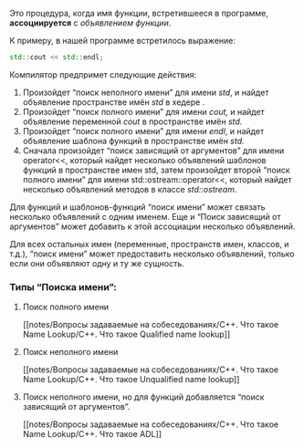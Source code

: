 Это процедура, когда имя функции, встретившееся в программе, **ассоциируется** с _объявлением функции_.

К примеру, в нашей программе встретилось выражение:

```C++
std::cout << std::endl;
```

Компилятор предпримет следующие действия:

1. Произойдет “поиск неполного имени” для имени _std_, и найдет объявление пространстве имён _std_ в хедере _<iostream>_.
2. Произойдет “поиск полного имени” для имени _cout,_ и найдет объявление переменной _cout_ в пространстве имён _std_.
3. Произойдет “поиск полного имени” для имени _endl_, и найдет объявление шаблона функций в пространстве имён _std._
4. Сначала произойдет “поиск зависящий от аргументов” для имени operator<<, который найдет несколько объявлений шаблонов функций в пространстве имен std, затем произойдет второй “поиск полного имени” для имени std::ostream::operator<<, который найдет несколько объявлений методов в классе _std::ostream_.

Для функций и шаблонов-функций “поиск имени” может связать несколько объявлений с одним именем. Еще и “Поиск зависящий от аргументов” может добавить к этой ассоциации несколько объявлений.

Для всех остальных имен (переменные, пространств имен, классов, и т.д.), “поиск имени” может предоставить несколько объявлений, только если они объявляют одну и ту же сущность.

### Типы “Поиска имени”:

1. Поиск полного имени
    
    [[notes/Вопросы задаваемые на собеседованиях/C++. Что такое Name Lookup/C++. Что такое Qualified name lookup]]
    
2. Поиск неполного имени
    
    [[notes/Вопросы задаваемые на собеседованиях/C++. Что такое Name Lookup/С++. Что такое Unqualified name lookup]]
    
3. Поиск неполного имени, но для функций добавляется “поиск зависящий от аргументов”.
    
    [[notes/Вопросы задаваемые на собеседованиях/C++. Что такое Name Lookup/C++. Что такое ADL]]